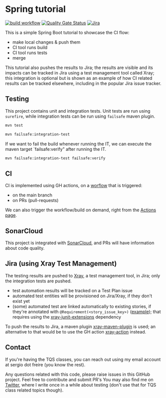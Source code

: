 # Spring tutorial

[![build workflow](https://github.com/bitcoder/tutorial-spring/actions/workflows/maven.yml/badge.svg)](https://github.com/bitcoder/tutorial-spring/actions/workflows/maven.yml)
[![Quality Gate Status](https://sonarcloud.io/api/project_badges/measure?project=bitcoder_tutorial-spring&metric=alert_status)](https://sonarcloud.io/summary/new_code?id=bitcoder_tutorial-spring)
[![Jira](https://img.shields.io/badge/jira-%230A0FFF.svg?style=for-the-badge&logo=jira&logoColor=white)](https://sergiofreire.atlassian.net/browse/ST)


This is a simple Spring Boot tutorial to showcase the CI flow:

- make local changes & push them
- CI tool runs build
- CI tool runs tests
- merge

This tutorial also pushes the results to Jira; the results are visible and its impacts can be tracked in Jira using a test management tool called Xray; this integration is optional but is shown as an example of how CI related results can be tracked elsewhere, including in the popular Jira issue tracker.

## Testing

This project contains unit and integration tests.
Unit tests are run using `surefire`, while integration tests can be run using `failsafe` maven plugin.


```bash
mvn test
```

```bash
mvn failsafe:integration-test
```

If we want to fail the build whenever running the IT, we can execute the maven target `failsafe:verify" after running the IT.

```bash
mvn failsafe:integration-test failsafe:verify
```

## CI

CI is implemented using GH actions, on a [worflow](./.github/workflows/maven.yml) that is triggered:

- on the main branch
- on PRs (pull-requests)

We can also trigger the workflow/build on demand, right from the [Actions page](actions/workflows/maven.yml).

## SonarCloud

This project is integrated with [SonarCloud](https://sonarcloud.io/project/overview?id=bitcoder_tutorial-spring), and PRs will have information about code quality.

## Jira (using Xray Test Management)

The testing results are pushed to [Xray](https://www.getxray.app/), a test management tool, in Jira; only the integration tests are pushed.

- test automation results will be tracked on a Test Plan issue
- automated test entities will be provisioned on Jira/Xray, if they don't exist yet
- (some) automated test are linked automatically to existing stories, if they're annotated with `@Requirement(<story_issue_key>)` ([example](https://github.com/bitcoder/tutorial-spring/blob/2f0f43779c5f207409600997eb1d1320413e76b3/src/test/java/com/sergiofreire/xray/tutorials/springboot/IndexControllerMockedIT.java#L29)); that requires using the [xray-junit-extensions](https://github.com/Xray-App/xray-junit-extensions) dependency

To push the results to Jira, a maven plugin [xray-maven-plugin](https://github.com/Xray-App/xray-maven-plugin) is used; an alternative to that would be to use the GH action [xray-action](https://github.com/mikepenz/xray-action) instead.

## Contact

If you're having the TQS classes, you can reach out using my email account at sergio dot freire (you know the rest).

Any questions related with this code, please raise issues in this GitHub project. Feel free to contribute and submit PR's
You may also find me on [Twitter](https://twitter.com/darktelecom), where I write once in a while about testing (don't use that for TQS class related topics though).
 

